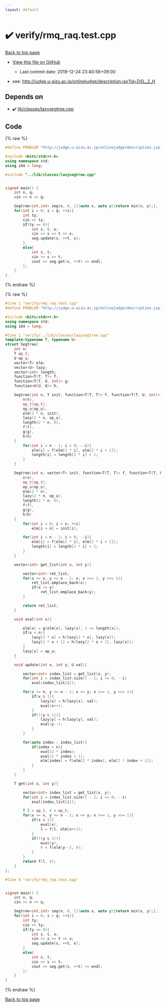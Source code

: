 ```yaml
---
layout: default
---
```


<!-- mathjax config similar to math.stackexchange -->
<script type="text/javascript" async
  src="https://cdnjs.cloudflare.com/ajax/libs/mathjax/2.7.5/MathJax.js?config=TeX-MML-AM_CHTML">
</script>
<script type="text/x-mathjax-config">
  MathJax.Hub.Config({
    TeX: { equationNumbers: { autoNumber: "AMS" }},
    tex2jax: {
      inlineMath: [ ['$','$'] ],
      processEscapes: true
    },
    "HTML-CSS": { matchFontHeight: false },
    displayAlign: "left",
    displayIndent: "2em"
  });
</script>

<script type="text/javascript" src="https://cdnjs.cloudflare.com/ajax/libs/jquery/3.4.1/jquery.min.js"></script>
<script src="https://cdn.jsdelivr.net/npm/jquery-balloon-js@1.1.2/jquery.balloon.min.js" integrity="sha256-ZEYs9VrgAeNuPvs15E39OsyOJaIkXEEt10fzxJ20+2I=" crossorigin="anonymous"></script>
<script type="text/javascript" src="../../assets/js/copy-button.js"></script>
<link rel="stylesheet" href="../../assets/css/copy-button.css" />


# :heavy_check_mark: verify/rmq_raq.test.cpp

<a href="../../index.html">Back to top page</a>

* <a href="{{ site.github.repository_url }}/blob/master/verify/rmq_raq.test.cpp">View this file on GitHub</a>
    - Last commit date: 2019-12-24 23:40:56+09:00


* see: <a href="http://judge.u-aizu.ac.jp/onlinejudge/description.jsp?id=DSL_2_H">http://judge.u-aizu.ac.jp/onlinejudge/description.jsp?id=DSL_2_H</a>


## Depends on

* :heavy_check_mark: <a href="../../library/lib/classes/lazysegtree.cpp.html">lib/classes/lazysegtree.cpp</a>


## Code

<a id="unbundled"></a>
{% raw %}
```cpp
#define PROBLEM "http://judge.u-aizu.ac.jp/onlinejudge/description.jsp?id=DSL_2_H"

#include <bits/stdc++.h>
using namespace std;
using i64 = long;

#include "../lib/classes/lazysegtree.cpp"


signed main() {
    int n, q;
    cin >> n >> q;

    Segtree<int,int> seg(n, 0, [](auto x, auto y){return min(x, y);}, [](auto x, auto y, int){return x + y;}, [](auto x, auto y){return x + y;}, 1e9, 0);
    for(int i = 0; i < q; ++i){
        int ty;
        cin >> ty;
        if(ty == 0){
            int s, t, x;
            cin >> s >> t >> x;
            seg.update(s, ++t, x);
        }
        else{
            int s, t;
            cin >> s >> t;
            cout << seg.get(s, ++t) << endl;
        };
    }
}

```
{% endraw %}

<a id="bundled"></a>
{% raw %}
```cpp
#line 1 "verify/rmq_raq.test.cpp"
#define PROBLEM "http://judge.u-aizu.ac.jp/onlinejudge/description.jsp?id=DSL_2_H"

#include <bits/stdc++.h>
using namespace std;
using i64 = long;

#line 1 "verify/../lib/classes/lazysegtree.cpp"
template<typename T, typename U>
struct Segtree{
    int n;
    T op_t;
    U op_u;
    vector<T> elm;
    vector<U> lazy;
    vector<int> length;
    function<T(T, T)> f;
    function<T(T, U, int)> g;
    function<U(U, U)> h;

    Segtree(int n, T init, function<T(T, T)> f, function<T(T, U, int)> g, function<U(U, U)> h, T op_t = T(), U op_u = U()) :
        n(n),
        op_t(op_t),
        op_u(op_u),
        elm(2 * n, init),
        lazy(2 * n, op_u),
        length(2 * n, 0),
        f(f),
        g(g),
        h(h)
    {
        for(int i = n - 1; i > 0; --i){
            elm[i] = f(elm[2 * i], elm[2 * i + 1]);
            length[i] = length[2 * i] + 1;
        }
    }

    Segtree(int n, vector<T> init, function<T(T, T)> f, function<T(T, U, int)> g, function<U(U, U)> h, T op_t = T(), U op_u = U()) :
        n(n),
        op_t(op_t),
        op_u(op_u),
        elm(2 * n),
        lazy(2 * n, op_u),
        length(2 * n, 0),
        f(f),
        g(g),
        h(h)
    {
        for(int i = 0; i < n; ++i)
            elm[i + n] = init[i];

        for(int i = n - 1; i > 0; --i){
            elm[i] = f(elm[2 * i], elm[2 * i + 1]);
            length[i] = length[2 * i] + 1;
        }
    }

    vector<int> get_list(int x, int y){

        vector<int> ret_list;
        for(x += n, y += n - 1; x; x >>= 1, y >>= 1){
            ret_list.emplace_back(x);
            if(x != y)
                ret_list.emplace_back(y);
        }

        return ret_list;
    }

    void eval(int x){

        elm[x] = g(elm[x], lazy[x], 1 << length[x]);
        if(x < n){
            lazy[2 * x] = h(lazy[2 * x], lazy[x]);
            lazy[2 * x + 1] = h(lazy[2 * x + 1], lazy[x]);
        }
        lazy[x] = op_u;
    }

    void update(int x, int y, U val){

        vector<int> index_list = get_list(x, y);
        for(int i = index_list.size() - 1; i >= 0; --i)
            eval(index_list[i]);

        for(x += n, y += n - 1; x <= y; x >>= 1, y >>= 1){
            if(x & 1){
                lazy[x] = h(lazy[x], val);
                eval(x++);
            }
            if(!(y & 1)){
                lazy[y] = h(lazy[y], val);
                eval(y--);
            }
        }

        for(auto index : index_list){
            if(index < n){
                eval(2 * index);
                eval(2 * index + 1);
                elm[index] = f(elm[2 * index], elm[2 * index + 1]);
            }
        }
    }

    T get(int x, int y){

        vector<int> index_list = get_list(x, y);
        for(int i = index_list.size() - 1; i >= 0; --i)
            eval(index_list[i]);

        T l = op_t, r = op_t;
        for(x += n, y += n - 1; x <= y; x >>= 1, y >>= 1){
            if(x & 1){
                eval(x);
                l = f(l, elm[x++]);
            }
            if(!(y & 1)){
                eval(y);
                r = f(elm[y--], r);
            }
        }
        return f(l, r);
    }
};

#line 8 "verify/rmq_raq.test.cpp"


signed main() {
    int n, q;
    cin >> n >> q;

    Segtree<int,int> seg(n, 0, [](auto x, auto y){return min(x, y);}, [](auto x, auto y, int){return x + y;}, [](auto x, auto y){return x + y;}, 1e9, 0);
    for(int i = 0; i < q; ++i){
        int ty;
        cin >> ty;
        if(ty == 0){
            int s, t, x;
            cin >> s >> t >> x;
            seg.update(s, ++t, x);
        }
        else{
            int s, t;
            cin >> s >> t;
            cout << seg.get(s, ++t) << endl;
        };
    }
}

```
{% endraw %}

<a href="../../index.html">Back to top page</a>


